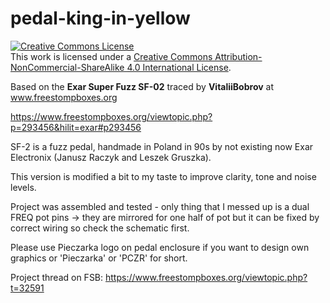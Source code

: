 # pedal-king-in-yellow

<a rel="license" href="http://creativecommons.org/licenses/by-nc-sa/4.0/"><img alt="Creative Commons License" style="border-width:0" src="https://i.creativecommons.org/l/by-nc-sa/4.0/88x31.png" /></a><br />This work is licensed under a <a rel="license" href="http://creativecommons.org/licenses/by-nc-sa/4.0/">Creative Commons Attribution-NonCommercial-ShareAlike 4.0 International License</a>.

Based on the **Exar Super Fuzz SF-02** traced by **VitaliiBobrov** at www.freestompboxes.org

https://www.freestompboxes.org/viewtopic.php?p=293456&hilit=exar#p293456

SF-2 is a fuzz pedal, handmade in Poland in 90s by not existing now Exar Electronix (Janusz Raczyk and Leszek Gruszka).

This version is modified a bit to my taste to improve clarity, tone and noise levels.

Project was assembled and tested - only thing that I messed up is a dual FREQ pot pins -> they are mirrored for one half of pot but it can be fixed by correct wiring so check the schematic first.

Please use Pieczarka logo on pedal enclosure if you want to design own graphics or 'Pieczarka' or 'PCZR' for short.

Project thread on FSB: https://www.freestompboxes.org/viewtopic.php?t=32591
